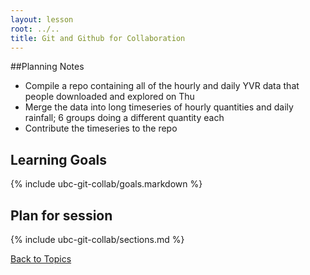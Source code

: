 ```yaml
---
layout: lesson
root: ../..
title: Git and Github for Collaboration
---
```


##Planning Notes
<ul>
  <li>Compile a repo containing all of the hourly and daily YVR data that people downloaded and explored on Thu</li>
  <li>Merge the data into long timeseries of hourly quantities and daily rainfall; 6 groups doing a different quantity each</li>
  <li>Contribute the timeseries to the repo</li>
</ul>


## Learning Goals
{% include ubc-git-collab/goals.markdown %}

## Plan for session
{% include ubc-git-collab/sections.md %}

[Back to Topics](../../index.html#topics)
